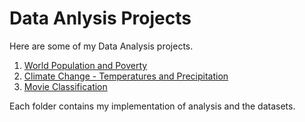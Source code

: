 # Data Anlysis Projects
Here are some of my Data Analysis projects. 

1. [World Population and Poverty](./World%20Population%20and%20Poverty/)
2. [Climate Change - Temperatures and Precipitation](./Climate%20Change/)
3. [Movie Classification](./Movie%20Classification/)

Each folder contains my implementation of analysis and the datasets. 